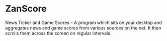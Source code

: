 # ZanScore
News Ticker and Game Scores – A program which sits on your desktop and aggregates news and game scores from various sources on the net. 
It then scrolls them across the screen on regular intervals.
